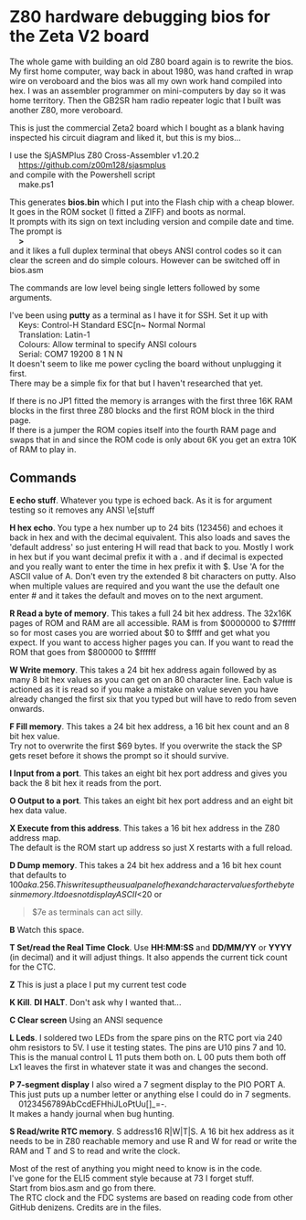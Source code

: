 ﻿# Z80 hardware debugging bios for the Zeta V2 board

The whole game with building an old Z80 board again is to rewrite the bios.
My first home computer, way back in about 1980, was hand crafted in wrap wire
on veroboard and the bios was all my own work hand compiled into hex. I was
an assembler programmer on mini-computers by day so it was home territory.
Then the GB2SR ham radio repeater logic that I built was another Z80, more
veroboard.

This is just the commercial Zeta2 board which I bought as a blank having
inspected his circuit diagram and liked it, but this is my bios...

I use the SjASMPlus Z80 Cross-Assembler v1.20.2  
&nbsp;&nbsp;&nbsp;&nbsp;https://github.com/z00m128/sjasmplus  
and compile with the Powershell script  
&nbsp;&nbsp;&nbsp;&nbsp;make.ps1

This generates **bios.bin** which I put into the Flash chip with a cheap blower.  
It goes in the ROM socket (I fitted a ZIFF) and boots as normal.  
It prompts with its sign on text including version and compile date and time.
The prompt is  
&nbsp;&nbsp;&nbsp;&nbsp;**\>**  
and it likes a full duplex terminal that obeys ANSI control codes so it can
clear the screen and do simple colours. However can be switched off in bios.asm

The commands are low level being single letters followed by some arguments.

I've been using **putty** as a terminal as I have it for SSH. Set it up with  
&nbsp;&nbsp;&nbsp;&nbsp;Keys: Control-H Standard ESC[n~ Normal Normal  
&nbsp;&nbsp;&nbsp;&nbsp;Translation: Latin-1  
&nbsp;&nbsp;&nbsp;&nbsp;Colours: Allow terminal to specify ANSI colours  
&nbsp;&nbsp;&nbsp;&nbsp;Serial: COM7 19200 8 1 N N  
It doesn't seem to like me power cycling the board without unplugging it first.  
There may be a simple fix for that but I haven't researched that yet.

If there is no JP1 fitted the memory is arranges with the first three 16K RAM
blocks in the first three Z80 blocks and the first ROM block in the third page.  
If there is a jumper the ROM copies itself into the fourth RAM page and swaps
that in and since the ROM code is only about 6K you get an extra 10K of RAM to
play in.

## Commands

**E echo stuff**. Whatever you type is echoed back. As it is for argument
testing so it removes any ANSI \e[stuff

**H hex echo**. You type a hex number up to 24 bits (123456) and echoes it back
in hex and with the decimal equivalent. This also loads and saves the 'default
address' so just entering H will read that back to you. Mostly I work in hex
but if you want decimal prefix it with a . and if decimal is expected and you
really want to enter the time in hex prefix it with $. Use 'A for the ASCII
value of A. Don't even try the extended 8 bit characters on putty. Also when
multiple values are required and you want the use the default one enter # and
it takes the default and moves on to the next argument.

**R Read a byte of memory**. This takes a full 24 bit hex address. The 32x16K
pages of ROM and RAM are all accessible. RAM is from $0000000 to $7fffff so
for most cases you are worried about $0 to $ffff and get what you expect. If
you want to access higher pages you can. If you want to read the ROM that goes
from $800000 to $ffffff

**W Write memory**. This takes a 24 bit hex address again followed by as many
8 bit hex values as you can get on an 80 character line. Each value is actioned
as it is read so if you make a mistake on value seven you have already changed
the first six that you typed but will have to redo from seven onwards.

**F Fill memory**. This takes a 24 bit hex address, a 16 bit hex count and an
8 bit hex value.  
Try not to overwrite the first $69 bytes. If you overwrite the stack the SP
gets reset before it shows the prompt so it should survive.

**I Input from a port**. This takes an eight bit hex port address and gives you
back the 8 bit hex it reads from the port.

**O Output to a port**. This takes an eight bit hex port address and an eight
bit hex data value.

**X Execute from this address**. This takes a 16 bit hex address in the Z80
address map.  
The default is the ROM start up address so just X restarts with a full reload.

**D Dump memory**. This takes a 24 bit hex address and a 16 bit hex count
that defaults to $100 aka .256. This writes up the usual panel of hex and
character values for the bytes in memory. It does not display ASCII <$20 or
>$7e as terminals can act silly.

**B** Watch this space.

**T Set/read the Real Time Clock**. Use **HH:MM:SS** and **DD/MM/YY** or
**YYYY** (in decimal) and it will adjust things. It also appends the current
tick count for the CTC.

**Z** This is just a place I put my current test code

**K Kill**. **DI HALT**. Don't ask why I wanted that...

**C Clear screen** Using an ANSI sequence

**L Leds**. I soldered two LEDs from the spare pins on the RTC port via 240 ohm
resistors to 5V. I use it testing states. The pins are U10 pins 7 and 10.
This is the manual control L 11 puts them both on. L 00 puts them both off
Lx1 leaves the first in whatever state it was and changes the second.

**P 7-segment display** I also wired a 7 segment display to the PIO PORT A.
This just puts up a number letter or anything else I could do in 7 segments.  
&nbsp;&nbsp;&nbsp;&nbsp;0123456789AbCcdEFHhiJLoPtUu[]_=-.  
It makes a handy journal when bug hunting.

**S Read/write RTC memory**. S address16 R|W|T|S. A 16 bit hex address as
it needs to be in Z80 reachable memory and use R and W for read or write the
RAM and T and S to read and write the clock.

Most of the rest of anything you might need to know is in the code.  
I've gone for the ELI5 comment style because at 73 I forget stuff.  
Start from bios.asm and go from there.  
The RTC clock and the FDC systems are based on reading code from other GitHub
denizens. Credits are in the files.